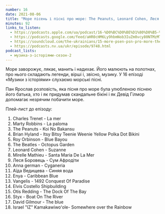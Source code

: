 ```yaml
---
number: 16
date: 2021-08-06
title: "Море пісень і пісні про море: The Peanuts, Leonard Cohen, Леся Боровець, Styx"
minutes: 92
links_to_listen:
  - https://podcasts.apple.com/ua/podcast/16-%D0%BC%D0%BE%D1%80%D0%B5-%D0%BF%D1%96%D1%81%D0%B5%D0%BD%D1%8C-%D1%96-%D0%BF%D1%96%D1%81%D0%BD%D1%96-%D0%BF%D1%80%D0%BE-%D0%BC%D0%BE%D1%80%D0%B5-the-peanuts-leonard/id1546083745?i=1000531190503
  - https://podcasts.google.com/feed/aHR0cHM6Ly9hbmNob3IuZm0vcy80NTMzMTgxMC9wb2RjYXN0L3Jzcw/episode/YTkwOTg1ZmYtYzIwMi00MzA3LWFmZWItZWQ3MmQ3ZWMwNjQx
  - https://soundcloud.com/the-ukrainians/15-more-psen-psn-pro-more-the-peanuts-leonard-cohen-lesya-borovets-styx?in=the-ukrainians/sets/muzykazist
  - https://podcasts.nv.ua/ukr/episode/9748.html
podcast_lists:
  - музика-з-історіями-сезон-2
---
```


Море заворожує, лякає, манить і надихає. Його малюють на полотнах, про нього
складають легенди, вірші і, звісно, музику. У 16 епізоді «Музики з історіями»
слухаємо морські пісні.

Пан Ярослав розповість, яка пісня про море була улюбленою піснею його батька,
хто і як придумав скандальне бікіні і як Девід Гілмор допомагає незрячим
побачити море.

Плей-лист до епізоду:

1. Charles Trenet - La mer
2. Marty Robbins - La paloma
3. The Peanuts - Koi No Bakansu
4. Brian Hyland - Itsy Bitsy Teenie Weenie Yellow Polka Dot Bikini
5. Roy Orbinson - Blue Bayou
6. The Beatles - Octopus Garden
7. Leonard Cohen - Suzanne
8. Mirelle Mathieu - Santa Maria De La Mer
9. Леся Боровець - Сум Афродіти
10. Anna german - Cyganeria
11. Аїда Ведищева - Синяя вода
12. Enya - Caribbean Blue
13. Vangelis - 1492 Conquest Of Paradise
14. Elvis Costello Shipbuilding
15. Otis Redding - The Dock Of The Bay
16. Styx - Boat On The River
17. David Gilmour - The blue
18. Israel "IZ" Kamakawiwoʻole- Somewhere over the Rainbow
